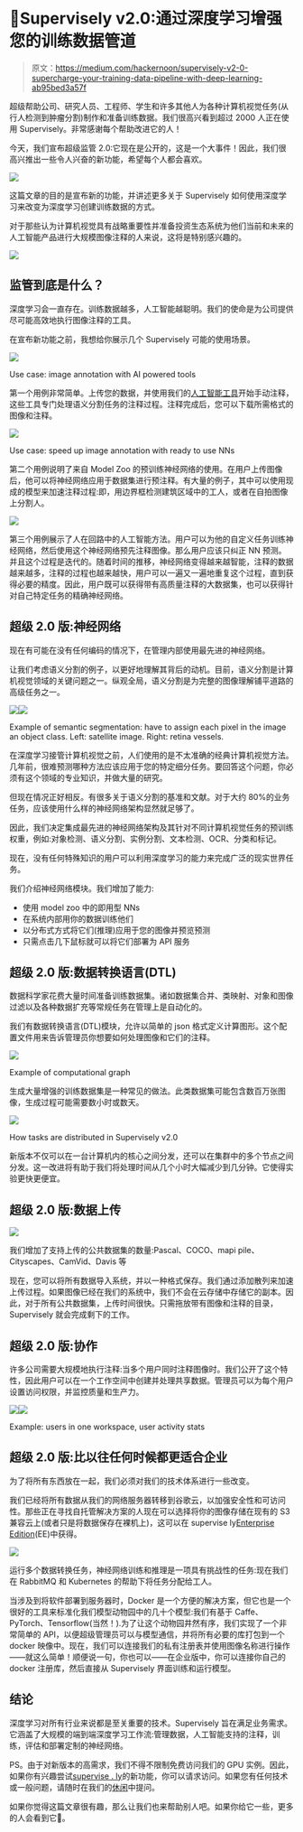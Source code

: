 # 🎉Supervisely v2.0:通过深度学习增强您的训练数据管道

> 原文：<https://medium.com/hackernoon/supervisely-v2-0-supercharge-your-training-data-pipeline-with-deep-learning-ab95bed3a57f>

超级帮助公司、研究人员、工程师、学生和许多其他人为各种计算机视觉任务(从行人检测到肿瘤分割)制作和准备训练数据。我们很高兴看到超过 2000 人正在使用 Supervisely。非常感谢每个帮助改进它的人！

今天，我们宣布超级监管 2.0:它现在是公开的，这是一个大事件！因此，我们很高兴推出一些令人兴奋的新功能，希望每个人都会喜欢。

![](img/03042ba6adc0ed04323c81c68e399790.png)

这篇文章的目的是宣布新的功能，并讲述更多关于 Supervisely 如何使用深度学习来改变为深度学习创建训练数据的方式。

对于那些认为计算机视觉具有战略重要性并准备投资生态系统为他们当前和未来的人工智能产品进行大规模图像注释的人来说，这将是特别感兴趣的。

![](img/1cc6abbb46addb2b012dba8c003e0587.png)

## 监管到底是什么？

深度学习会一直存在。训练数据越多，人工智能越聪明。我们的使命是为公司提供尽可能高效地执行图像注释的工具。

在宣布新功能之前，我想给你展示几个 Supervisely 可能的使用场景。

![](img/24e58180a7b25aabe6f66e66757a6130.png)

Use case: image annotation with AI powered tools

第一个用例非常简单。上传您的数据，并使用我们的[人工智能工具](https://hackernoon.com/%EF%B8%8F-big-challenge-in-deep-learning-training-data-31a88b97b282)开始手动注释，这些工具专门处理语义分割任务的注释过程。注释完成后，您可以下载所需格式的图像和注释。

![](img/ef20fde399d9d7fcc5b3d0893bb31cd4.png)

Use case: speed up image annotation with ready to use NNs

第二个用例说明了来自 Model Zoo 的预训练神经网络的使用。在用户上传图像后，他可以将神经网络应用于数据集进行预注释。有大量的例子，其中可以使用现成的模型来加速注释过程:即，用边界框检测建筑区域中的工人，或者在自拍图像上分割人。

![](img/289ed4d6a5269fc31d26242385392856.png)

第三个用例展示了人在回路中的人工智能方法。用户可以为他的自定义任务训练神经网络，然后使用这个神经网络预先注释图像。那么用户应该只纠正 NN 预测。并且这个过程是迭代的。随着时间的推移，神经网络变得越来越智能，注释的数据越来越多，注释的过程也越来越快，用户可以一遍又一遍地重复这个过程，直到获得必要的精度。因此，用户既可以获得带有高质量注释的大数据集，也可以获得针对自己特定任务的精确神经网络。

## 超级 2.0 版:神经网络

现在有可能在没有任何编码的情况下，在管理内部使用最先进的神经网络。

让我们考虑语义分割的例子，以更好地理解其背后的动机。目前，语义分割是计算机视觉领域的关键问题之一。纵观全局，语义分割是为完整的图像理解铺平道路的高级任务之一。

![](img/d3847c16e96e36ce9f7d94728bffad55.png)![](img/ef4d991b06b3f3afca1d8289f50ee432.png)

Example of semantic segmentation: have to assign each pixel in the image an object class. Left: satellite image. Right: retina vessels.

在深度学习接管计算机视觉之前，人们使用的是不太准确的经典计算机视觉方法。几年前，很难预测哪种方法应该应用于您的特定细分任务。要回答这个问题，你必须有这个领域的专业知识，并做大量的研究。

但现在情况正好相反。有很多关于语义分割的基准和文献。对于大约 80%的业务任务，应该使用什么样的神经网络架构显然就足够了。

因此，我们决定集成最先进的神经网络架构及其针对不同计算机视觉任务的预训练权重，例如:对象检测、语义分割、实例分割、文本检测、OCR、分类和标记。

现在，没有任何特殊知识的用户可以利用深度学习的能力来完成广泛的现实世界任务。

我们介绍神经网络模块。我们增加了能力:

*   使用 model zoo 中的即用型 NNs
*   在系统内部用你的数据训练他们
*   以分布式方式将它们(推理)应用于您的图像并预览预测
*   只需点击几下鼠标就可以将它们部署为 API 服务

## 超级 2.0 版:数据转换语言(DTL)

数据科学家花费大量时间准备训练数据集。诸如数据集合并、类映射、对象和图像过滤以及各种数据扩充等常规任务在管理上是自动化的。

我们有数据转换语言(DTL)模块，允许以简单的 json 格式定义计算图形。这个配置文件用来告诉管理员你想要如何处理图像和它们的注释。

![](img/7ec2404d6b6f831432d91ce3f3807eb4.png)

Example of computational graph

生成大量增强的训练数据集是一种常见的做法。此类数据集可能包含数百万张图像，生成过程可能需要数小时或数天。

![](img/312afad054465e60002acfaac816fac4.png)

How tasks are distributed in Supervisely v2.0

新版本不仅可以在一台计算机内的核心之间分发，还可以在集群中的多个节点之间分发。这一改进将有助于我们将处理时间从几个小时大幅减少到几分钟。它使得实验更快更便宜。

## 超级 2.0 版:数据上传

![](img/63e8e0b18d33235aed935a6a8133325f.png)

我们增加了支持上传的公共数据集的数量:Pascal、COCO、mapi pile、Cityscapes、CamVid、Davis 等

现在，您可以将所有数据导入系统，并以一种格式保存。我们通过添加散列来加速上传过程。如果图像已经在我们的系统中，我们不会在云存储中存储它的副本。因此，对于所有公共数据集，上传时间很快。只需拖放带有图像和注释的目录，Supervisely 就会完成剩下的工作。

## 超级 2.0 版:协作

许多公司需要大规模地执行注释:当多个用户同时注释图像时。我们公开了这个特性，因此用户可以在一个工作空间中创建并处理共享数据。管理员可以为每个用户设置访问权限，并监控质量和生产力。

![](img/41c454577316f41c59a923bea5458783.png)![](img/8aa154780b83a6ada5b29ba5a551972f.png)

Example: users in one workspace, user activity stats

## 超级 2.0 版:比以往任何时候都更适合企业

为了将所有东西放在一起，我们必须对我们的技术体系进行一些改变。

我们已经将所有数据从我们的网络服务器转移到谷歌云，以加强安全性和可访问性。那些正在寻找自托管解决方案的人现在可以选择将你的图像存储在现有的 S3 兼容云上(或者只是将数据保存在裸机上)，这可以在 supervise ly[Enterprise Edition](https://supervise.ly/enterprise)(EE)中获得。

![](img/8151cebfe562b5f586f0efa9f1452104.png)

运行多个数据转换任务，神经网络训练和推理是一项具有挑战性的任务:现在我们在 RabbitMQ 和 Kubernetes 的帮助下将任务分配给工人。

当涉及到将软件部署到服务器时，Docker 是一个方便的解决方案，但它也是一个很好的工具来标准化我们模型动物园中的几十个模型:我们有基于 Caffe、PyTorch、Tensorflow(当然！).为了让这个动物园井然有序，我们实现了一个非常简单的 API，以便超级管理员可以与模型通信，并将所有必要的库打包到一个 docker 映像中。现在，我们可以连接我们的私有注册表并使用图像名称进行操作——就这么简单！顺便说一句，你也可以——在企业版中，你可以连接你自己的 docker 注册库，然后直接从 Supervisely 界面训练和运行模型。

## 结论

深度学习对所有行业来说都是至关重要的技术。Supervisely 旨在满足业务需求。它涵盖了大规模的端到端深度学习工作流:管理数据，人工智能支持的注释，训练，评估和部署定制的神经网络。

PS。由于对新版本的高需求，我们不得不限制免费访问我们的 GPU 实例。因此，如果你有兴趣尝试[supervise . ly](http://supervise.ly)的新功能，你可以请求访问。如果您有任何技术或一般问题，请随时在我们的[休闲](https://supervise.ly/slack)中提问。

如果你觉得这篇文章很有趣，那么让我们也来帮助别人吧。如果你给它一些，更多的人会看到它👏。